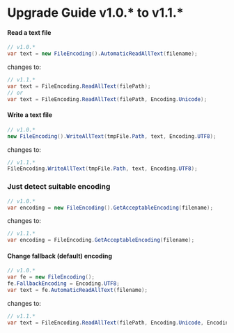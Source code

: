 ﻿# Upgrade Guide v1.0.* to v1.1.*

#### Read a text file

```csharp
// v1.0.*
var text = new FileEncoding().AutomaticReadAllText(filename);
```
changes to:
```csharp
// v1.1.*
var text = FileEncoding.ReadAllText(filePath);
// or 
var text = FileEncoding.ReadAllText(filePath, Encoding.Unicode);
```
#### Write a text file
```csharp
// v1.0.*
new FileEncoding().WriteAllText(tmpFile.Path, text, Encoding.UTF8);
```
changes to:
```csharp
// v1.1.*
FileEncoding.WriteAllText(tmpFile.Path, text, Encoding.UTF8);
```
### Just detect suitable encoding
```csharp
// v1.0.*
var encoding = new FileEncoding().GetAcceptableEncoding(filename);
```
changes to:
```csharp
// v1.1.*
var encoding = FileEncoding.GetAcceptableEncoding(filename);
```
#### Change fallback (default) encoding
```csharp
// v1.0.*
var fe = new FileEncoding();
fe.FallbackEncoding = Encoding.UTF8;
var text = fe.AutomaticReadAllText(filename);
```
changes to:
```csharp
// v1.1.*
var text = FileEncoding.ReadAllText(filePath, Encoding.Unicode, Encoding.UTF8);
```